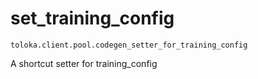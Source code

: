 # set_training_config
`toloka.client.pool.codegen_setter_for_training_config`

A shortcut setter for training_config

